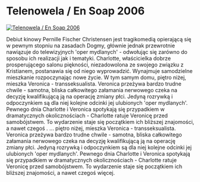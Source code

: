 Telenowela / En Soap 2006 
=============
[![Telenowela / En Soap 2006 ](http://vidos.pl/images/player.gif)](http://vidos.pl/telenowela-en-soap-2006)

 Debiut kinowy Pernille Fischer Christensen jest tragikomedią opierającą się w pewnym stopniu na zasadach Dogmy, głównie jednak przewrotnie nawiązuje do telewizyjnych 'oper mydlanych' - odwołując się zarówno do sposobu ich realizacji jak i tematyki. Charlotte, właścicielka dobrze prosperującego salonu piękności, niezadowolona ze swojego związku z Kristianem, postanawia się od niego wyprowadzić. Wynajmuje samodzielne mieszkanie rozpoczynając nowe życie. W tym samym domu, piętro niżej, mieszka Veronica - transseksualista. Veronica przeżywa bardzo trudne chwile - samotna, bliska całkowitego załamania nerwowego czeka na decyzję kwalifikującą ją na operację zmiany płci. Jedyną rozrywką i odpoczynkiem są dla niej kolejne odcinki jej ulubionych 'oper mydlanych'. Pewnego dnia Charlotte i Veronica spotykają się przypadkiem w dramatycznych okolicznościach - Charlotte ratuje Veronicę przed samobójstwem. To wydarzenie staje się początkiem ich bliższej znajomości, a nawet czegoś .   ... piętro niżej, mieszka Veronica - transseksualista. Veronica przeżywa bardzo trudne chwile - samotna, bliska całkowitego załamania nerwowego czeka na decyzję kwalifikującą ją na operację zmiany płci. Jedyną rozrywką i odpoczynkiem są dla niej kolejne odcinki jej ulubionych 'oper mydlanych'. Pewnego dnia Charlotte i Veronica spotykają się przypadkiem w dramatycznych okolicznościach - Charlotte ratuje Veronicę przed samobójstwem. To wydarzenie staje się początkiem ich bliższej znajomości, a nawet czegoś więcej.
